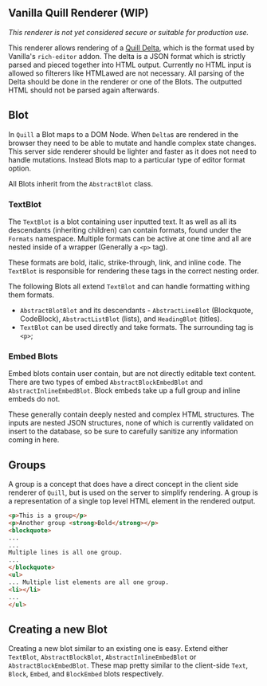 ## Vanilla Quill Renderer (WIP)

_This renderer is not yet considered secure or suitable for production use._

This renderer allows rendering of a [Quill Delta](https://github.com/quilljs/delta), which is the format used by Vanilla's `rich-editor` addon. The delta is a JSON format which is strictly parsed and pieced together into HTML output. Currently no HTML input is allowed so filterers like HTMLawed are not necessary. All parsing of the Delta should be done in the renderer or one of the Blots. The outputted HTML should not be parsed again afterwards.

## Blot

In `Quill` a Blot maps to a DOM Node. When `Delta`s are rendered in the browser they need to be able to mutate and handle complex state changes. This server side renderer should be lighter and faster as it does not need to handle mutations. Instead Blots map to a particular type of editor format option. 

All Blots inherit from the `AbstractBlot` class.

### TextBlot

The `TextBlot` is a blot containing user inputted text. It as well as all its descendants (inheriting children) can contain formats, found under the `Formats` namespace. Multiple formats can be active at one time and all are nested inside of a wrapper (Generally a `<p>` tag).

These formats are bold, italic, strike-through, link, and inline code. The `TextBlot` is responsible for rendering these tags in the correct nesting order.

The following Blots all extend `TextBlot` and can handle formatting withing them formats.

- `AbstractBlotBlot` and its descendants - `AbstractLineBlot` (Blockquote, CodeBlock), `AbstractListBlot` (lists), and `HeadingBlot` (titles).
- `TextBlot` can be used directly and take formats. The surrounding tag is `<p>`;

### Embed Blots

Embed blots contain user contain, but are not directly editable text content. There are two types of embed `AbstractBlockEmbedBlot` and `AbstractInlineEmbedBlot`. Block embeds take up a full group and inline embeds do not.

These generally contain deeply nested and complex HTML structures. The inputs are nested JSON structures, none of which is currently validated on insert to the database, so be sure to carefully sanitize any information coming in here.

## Groups

A group is a concept that does have a direct concept in the client side renderer of `Quill`, but is used on the server to simplify rendering. A group is a representation of a single top level HTML element in the rendered output.

```html
<p>This is a group</p>
<p>Another group <strong>Bold</strong></p>
<blockquote>
...
...
Multiple lines is all one group.
...
</blockquote>
<ul>
... Multiple list elements are all one group.
<li></li>
...
</ul>
```

## Creating a new Blot

Creating a new blot similar to an existing one is easy. Extend either `TextBlot`, `AbstractBlockBlot`, `AbstractInlineEmbedBlot` or `AbstractBlockEmbedBlot`. These map pretty similar to the client-side `Text`, `Block`, `Embed`, and `BlockEmbed` blots respectively.
